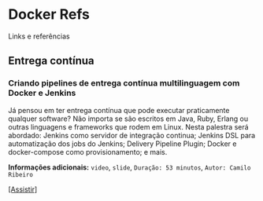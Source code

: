 # Docker Refs

Links e referências 

## Entrega contínua

### Criando pipelines de entrega contínua multilinguagem com Docker e Jenkins
Já pensou em ter entrega contínua que pode executar praticamente qualquer software? Não importa se são escritos em Java, Ruby, Erlang ou outras linguagens e frameworks que rodem em Linux. Nesta palestra será abordado: Jenkins como servidor de integração continua; Jenkins DSL para automatização dos jobs do Jenkins; Delivery Pipeline Plugin; Docker e docker-compose como provisionamento; e mais.

**Informações adicionais:** `video`, `slide`, `Duração: 53 minutos`, `Autor: Camilo Ribeiro`

[[Assistir]](https://www.infoq.com/br/presentations/pipelines-de-entrega-continua-multilinguagem-com-docker-e-jenkins)
